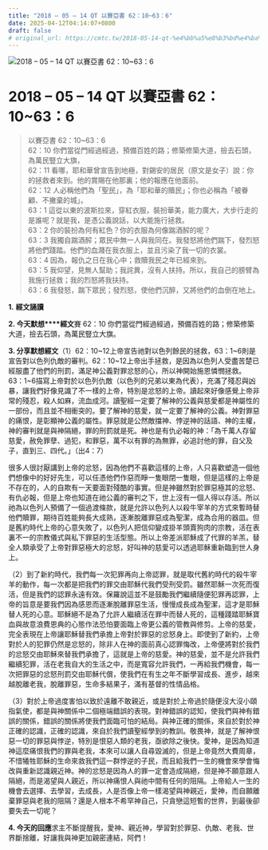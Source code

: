 ```yaml
---
title: "2018 – 05 – 14 QT 以賽亞書 62：10~63：6"
date: 2025-04-12T04:14:07+0800
draft: false
# original_url: https://cmtc.tw/2018-05-14-qt-%e4%bb%a5%e8%b3%bd%e4%ba%9e%e6%9b%b8-62%ef%bc%9a1063%ef%bc%9a6
---
```


![2018 – 05 – 14 QT 以賽亞書 62：10\~63：6](/images/qt.jpg   "2018 – 05 – 14 QT 以賽亞書 62：10\~63：6")

# 2018 – 05 – 14 QT 以賽亞書 62：10\~63：6

> 以賽亞書 62：10\~63：6  
> 62：10 你們當從門經過經過，預備百姓的路；修築修築大道，撿去石頭，為萬民豎立大旗，  
> 62：11 看哪，耶和華曾宣告到地極，對錫安的居民（原文是女子）說：你的拯救者來到。他的賞賜在他那裏；他的報應在他面前。  
> 62：12 人必稱他們為「聖民」，為「耶和華的贖民」；你也必稱為「被眷顧、不撇棄的城」。  
> 63：1 這從以東的波斯拉來，穿紅衣服，裝扮華美，能力廣大，大步行走的是誰呢？就是我，是憑公義說話，以大能施行拯救。  
> 63：2 你的裝扮為何有紅色？你的衣服為何像踹酒醡的呢？  
> 63：3 我獨自踹酒醡；眾民中無一人與我同在。我發怒將他們踹下，發烈怒將他們踐踏。他們的血濺在我衣服上，並且污染了我一切的衣裳。  
> 63：4 因為，報仇之日在我心中；救贖我民之年已經來到。  
> 63：5 我仰望，見無人幫助；我詫異，沒有人扶持。所以，我自己的膀臂為我施行拯救；我的烈怒將我扶持。  
> 63：6 我發怒，踹下眾民；發烈怒，使他們沉醉，又將他們的血倒在地上。

**1.** **經文誦讀**

**2. 今天默想****經文**賽 62：10 你們當從門經過經過，預備百姓的路；修築修築大道，撿去石頭，為萬民豎立大旗。

**3. 分享默想經文**（1）62：10\~12上帝宣告祂對以色列餘民的拯救，63：1\~6則是宣告對以色列仇敵的審判。62：10\~12上帝出手拯救，是因為以色列人受盡苦楚已經服盡了他們的刑罰，滿足神公義對罪忿怒的心，所以神開始施恩憐憫拯救。63：1\~6描寫上帝對於以色列仇敵（以色列的兄弟以東為代表），充滿了殘忍與凶暴，讓我們好像見識了不一樣的上帝，特別是忿怒的上帝。讀起來好像感覺上帝非常的殘忍，殺人如麻，流血成河。讀聖經一定要了解神的公義與慈愛都是神屬性的一部份，而且並不相衝突的。要了解神的慈愛，就一定要了解神的公義。神對罪惡的痛恨，是彰顯神公義的屬性。罪惡就是公然敵擋神、悖逆神的話語、神的主權，神的審判就是與神隔絕，罪的刑罰就是死。神也是有仇必報的神：「為千萬人存留慈愛，赦免罪孽、過犯，和罪惡，萬不以有罪的為無罪，必追討他的罪，自父及子，直到三、四代。」（出4：7）

很多人很討厭講到上帝的忿怒，因為他們不喜歡這樣的上帝，人只喜歡塑造一個他們想像中的好好先生，可以任憑他們作惡而睜一隻眼閉一隻眼，但是這樣的上帝是不存在的，人的自欺有一天要面對殘酷的事實。但是神雖然對於罪惡極其的忿怒、有仇必報，但是上帝也知道在祂公義的審判之下，世上沒有一個人得以存活。所以祂為以色列人預備了一個過渡條款，就是允許以色列人以殺牛宰羊的方式來暫時替他們贖罪，期待百姓能夠長大成熟，逐漸脫離罪惡成為聖潔，成為合用的器皿。但是舊約時代上帝的心意失敗了，以色列人把信仰變成掛羊頭賣狗肉的宗教，活在表裏不一的宗教儀式與私下罪惡的生活型態。所以上帝差派耶穌成了代罪的羊羔，替全人類承受了上帝對罪惡極大的忿怒，好叫神的慈愛可以透過耶穌重新臨到世人身上。

（2）到了新約時代，我們每一次犯罪再向上帝認罪，就是取代舊約時代的殺牛宰羊的動作，每一次都是把我們的罪交由耶穌代我們受刑受罰。雖然耶穌一次死而復活，但是我們的認罪永遠有效。保羅說這並不是鼓勵我們繼續隨便犯罪再認罪，上帝的旨意是要我們因為感恩而逐漸脫離罪惡生活，慢慢成長成為聖潔，這才是耶穌替人死的心意。耶穌絕不是為了允許人繼續活在罪中而替人死的，這種踐踏耶穌寶血與故意浪費恩典的心態作法恐怕要面臨上帝更公義的管教與修剪。上帝的慈愛，完全表現在上帝讓耶穌替我們承擔上帝對於罪惡的忿怒身上。即使到了新約，上帝對於人的犯罪仍然是忿怒的，除非人在神的面前真心認罪悔改，上帝便將對於我們的忿怒交由耶穌來替我們承擔了，這就是上帝的慈愛。神的慈愛，並不是允許我們繼續犯罪，活在老我自大的生活之中，而是寬容允許我們，一再給我們機會，每一次把罪惡的忿怒刑罰交由耶穌代償，使我們在有生之年不斷學習成長、進步，越來越脫離老我，脫離罪惡，生命多結果子，滿有基督的性情品格。

（3）對於上帝過度害怕以致於遠離不敢親近，或是對於上帝過於隨便沒大沒小頤指氣使，都是與神關係中二個極端錯誤的表現。對神錯誤的認知，使我們與神有錯誤的關係，錯誤的關係將使我們面臨可怕的結局。與神正確的關係，來自於對於神正確的認識，正確的認識，來自於我們讀聖經學到的教訓。敬畏神，就是了解神恨惡一切的罪惡與悖逆，特別是恨惡人類的老我，亟欲除之後快。愛神，是因為知道神這麼痛恨我們的罪與老我，本來可以讓人自尋毀滅的，但是上帝竟然大費周章，不惜犧牲耶穌的生命來救我們這一群悖逆的子民，而且給我們一生的機會來學會悔改與重新認識親近神。神的忿怒是因為人的罪一定會造成隔絕，但是神不願意跟人隔絕，而是渴望與人親近，所以神痛恨人與祂中間有任何的阻隔。上帝給人一生的機會去選擇、去學習，去成長，人是否像上帝一樣渴望與神親近，愛神，而自願離棄罪惡與老我的阻隔？還是人根本不希罕神自己，只貪戀這短暫的世界，到最後卻要失去一切呢？

**4. 今天的回應**求主不斷提醒我，愛神、親近神，學習對於罪惡、仇敵、老我、世界斷捨離，好讓我與神更加親密連結，阿們！